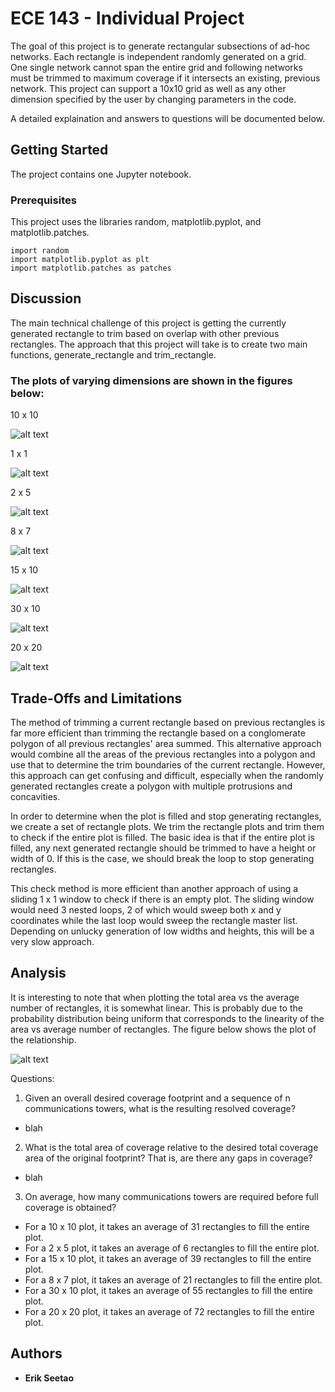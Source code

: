 # ECE 143 - Individual Project

The goal of this project is to generate rectangular subsections of ad-hoc networks. Each rectangle is independent randomly generated on a grid. One single network cannot span the entire grid and following networks must be trimmed to maximum coverage if it intersects an existing, previous network. This project can support a 10x10 grid as well as any other dimension specified by the user by changing parameters in the code.

A detailed explaination and answers to questions will be documented below. 

## Getting Started

The project contains one Jupyter notebook.

### Prerequisites

This project uses the libraries random, matplotlib.pyplot, and matplotlib.patches.

```
import random
import matplotlib.pyplot as plt
import matplotlib.patches as patches
```

## Discussion

The main technical challenge of this project is getting the currently generated rectangle to trim based on overlap with other previous rectangles. The approach that this project will take is to create two main functions, generate_rectangle and trim_rectangle. 


### The plots of varying dimensions are shown in the figures below:

10 x 10

![alt text](https://github.com/eseetao/Individual-Project/blob/master/Images/10x10%20plot.png)

1 x 1

![alt text](https://github.com/eseetao/Individual-Project/blob/master/Images/1x1%20plot.png)

2 x 5

![alt text](https://github.com/eseetao/Individual-Project/blob/master/Images/2x5%20plot.png)

8 x 7

![alt text](https://github.com/eseetao/Individual-Project/blob/master/Images/8x7%20plot.png)

15 x 10

![alt text](https://github.com/eseetao/Individual-Project/blob/master/Images/15x10%20plot.png)

30 x 10

![alt text](https://github.com/eseetao/Individual-Project/blob/master/Images/30x10%20plot.png)

20 x 20

![alt text](https://github.com/eseetao/Individual-Project/blob/master/Images/20x20%20plot.png)


## Trade-Offs and Limitations

The method of trimming a current rectangle based on previous rectangles is far more efficient than trimming the rectangle based on a conglomerate polygon of all previous rectangles' area summed. This alternative approach would combine all the areas of the previous rectangles into a polygon and use that to determine the trim boundaries of the current rectangle. However, this approach can get confusing and difficult, especially when the randomly generated rectangles create a polygon with multiple protrusions and concavities. 

In order to determine when the plot is filled and stop generating rectangles, we create a set of rectangle plots. We trim the rectangle plots and trim them to check if the entire plot is filled. The basic idea is that if the entire plot is filled, any next generated rectangle should be trimmed to have a height or width of 0. If this is the case, we should break the loop to stop generating rectangles.

This check method is more efficient than another approach of using a sliding 1 x 1 window to check if there is an empty plot. The sliding window would need 3 nested loops, 2 of which would sweep both x and y coordinates while the last loop would sweep the rectangle master list. Depending on unlucky generation of low widths and heights, this will be a very slow approach.

## Analysis

It is interesting to note that when plotting the total area vs the average number of rectangles, it is somewhat linear. This is probably due to the probability distribution being uniform that corresponds to the linearity of the area vs average number of rectangles. The figure below shows the plot of the relationship. 

![alt text](https://github.com/eseetao/Individual-Project/blob/master/Images/AreaVsRectangles.png)

Questions:

1. Given an overall desired coverage footprint and a sequence of n communications
towers, what is the resulting resolved coverage?

- blah

2. What is the total area of coverage relative to the desired total coverage area of the
original footprint? That is, are there any gaps in coverage?

- blah

3. On average, how many communications towers are required before full coverage is
obtained?

- For a 10 x 10 plot, it takes an average of 31 rectangles to fill the entire plot. 
- For a 2 x 5 plot, it takes an average of 6 rectangles to fill the entire plot. 
- For a 15 x 10 plot, it takes an average of 39 rectangles to fill the entire plot. 
- For a 8 x 7 plot, it takes an average of 21 rectangles to fill the entire plot. 
- For a 30 x 10 plot, it takes an average of 55 rectangles to fill the entire plot. 
- For a 20 x 20 plot, it takes an average of 72 rectangles to fill the entire plot. 


## Authors

* **Erik Seetao** 


